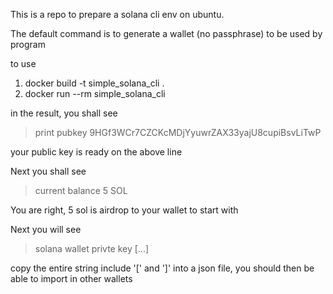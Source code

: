 This is a repo to prepare a solana cli env on ubuntu. 

The default command is to generate a wallet (no passphrase) to be used by program

to use
1. docker build -t simple_solana_cli .
2. docker run --rm simple_solana_cli

in the result, you shall see
> print pubkey
> 9HGf3WCr7CZCKcMDjYyuwrZAX33yajU8cupiBsvLiTwP

your public key is ready on the above line

Next you shall see 
> current balance
> 5 SOL

You are right, 5 sol is airdrop to your wallet to start with

Next you will see 
> solana wallet privte key
> [...]

copy the entire string include '[' and ']' into a json file, you should then be able to import in other wallets